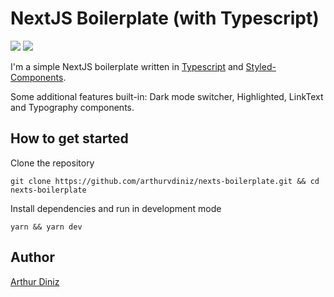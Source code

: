 # NextJS Boilerplate (with Typescript)

<p align="left">
    <img src="https://img.shields.io/github/languages/top/arthurvdiniz/nexts-boilerplate" />
    <img src="https://img.shields.io/github/last-commit/arthurvdiniz/nexts-boilerplate" />
</p>

I'm a simple NextJS boilerplate written in [Typescript](https://www.typescriptlang.org/) and [Styled-Components](https://styled-components.com/).

Some additional features built-in: Dark mode switcher, Highlighted, LinkText and Typography components.

## How to get started

Clone the repository

```shell
git clone https://github.com/arthurvdiniz/nexts-boilerplate.git && cd nexts-boilerplate
```

Install dependencies and run in development mode

```shell
yarn && yarn dev
```

## Author

[Arthur Diniz](https://arthurvdiniz.me)
